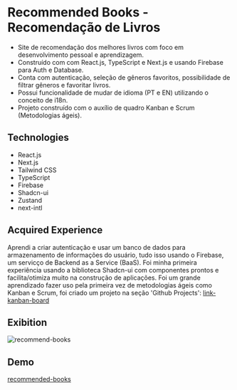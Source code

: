# Recommended Books - Recomendação de Livros

- Site de recomendação dos melhores livros com foco em desenvolvimento pessoal e aprendizagem. 
- Construído com com React.js, TypeScript e Next.js e usando Firebase para Auth e Database.
- Conta com autenticação, seleção de gêneros favoritos, possibilidade de filtrar gêneros e favoritar livros.
- Possui funcionalidade de mudar de idioma (PT e EN) utilizando o conceito de i18n.
- Projeto construído com o auxílio de quadro Kanban e Scrum (Metodologias ágeis).

<h2>Technologies</h2>

- React.js
- Next.js
- Tailwind CSS
- TypeScript
- Firebase
- Shadcn-ui
- Zustand
- next-intl

<h2>Acquired Experience</h2>

Aprendi a criar autenticação e usar um banco de dados para armazenamento de informações do usuário, tudo isso usando o Firebase, um servicço de Backend as a Service (BaaS).
Foi minha primeira experiência usando a biblioteca Shadcn-ui com componentes prontos e facilita/otimiza muito na construção de aplicações.
Foi um grande aprendizado fazer uso pela primeira vez de metodologias ágeis como Kanban e Scrum, foi criado um projeto na seção 'Github Projects': [link-kanban-board](https://github.com/users/vandilsonbrito/projects/1/views/1?pane=info&statusUpdateId=52741)
<h2>Exibition</h2>


![recommend-books](https://github.com/user-attachments/assets/57a87e55-544e-47ab-b7cd-4e37d0e1e2a8)


<h2>Demo</h2>

[recommended-books](https://recommended-books-by-vandilson.vercel.app)
